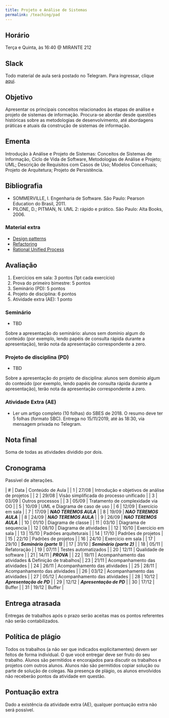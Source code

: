 ```yaml
---
title: Projeto e Análise de Sistemas
permalink: /teaching/pad
---
```


## Horário

Terça e Quinta, às 16:40 @ MIRANTE 212

## Slack

Todo material de aula será postado no Telegram. Para ingressar, clique [aqui](https://t.me/joinchat/GeSB2RTFln6cqTUj3ja54g).

## Objetivo

Apresentar os principais conceitos relacionados às etapas de análise e projeto de sistemas de informação. Procura-se abordar desde questões históricas sobre as metodologias de desenvolvimento, até abordagens práticas e atuais da construção de sistemas de informação.

## Ementa

Introdução à Análise e Projeto de Sistemas: Conceitos de Sistemas de Informação, Ciclo de Vida de Software, Metodologias de Análise e Projeto; UML; Descrição de Requisitos com Casos de Uso; Modelos Conceituais;
Projeto de Arquitetura; Projeto de Persistência.


## Bibliografia

- SOMMERVILLE,  I. Engenharia  de  Software.  São  Paulo: Pearson  Education  do  Brasil, 2011.
- PILONE, D.; PITMAN, N. UML 2: rápido e prático. São Paulo: Alta Books, 2006.

### Material extra

- [Design patterns](https://refactoring.guru/design-patterns)
- [Refactoring](https://refactoring.com/)
- [Rational Unified Process](https://en.wikipedia.org/wiki/Rational_Unified_Process)

## Avaliação

1. Exercícios em sala: 3 pontos (1pt cada exercício)
2. Prova do primeiro bimestre: 5 pontos
3. Seminário (PD): 5 pontos
3. Projeto de disciplina: 6 pontos
4. Atividade extra (AE): 1 ponto

### Seminário

- TBD

Sobre a apresentação do seminário: alunos sem domínio algum do conteúdo (por exemplo, lendo papéis de consulta rápida durante a apresentação), terão nota da apresentação correspondente a zero.

### Projeto de disciplina (PD)

- TBD

Sobre a apresentação do projeto de disciplina: alunos sem domínio algum do conteúdo (por exemplo, lendo papéis de consulta rápida durante a apresentação), terão nota da apresentação correspondente a zero.

### Atividade Extra (AE)

- Ler um artigo completo (10 folhas) do SBES de 2018. O resumo deve ter 5 folhas (formato SBC). Entrega no 15/11/2019, até às 18:30, via mensagem privada no Telegram.

## Nota final

Soma de todas as atividades dividido por dois.

## Cronograma

Passível de alterações.

| # | Data  | Conteúdo de Aula                                 |
| 1 | 27/08 | Introdução e objetivos de análise de projetos    |
| 2 | 29/08 | Visão simplificada do processo unificado         |
| 3 | 03/09 | Outros processos                                 |
| 3 | 05/09 | Tratamento de complexidade via OO                |
| 5 | 10/09 | UML e Diagrama de caso de uso                    |
| 6 | 12/09 | Exercício em sala                                |
| 7 | 17/09 | ***NAO TEREMOS AULA***                           |
| 8 | 19/09 | ***NAO TEREMOS AULA***                           |
| 8 | 24/09 | ***NAO TEREMOS AULA***                           |
| 9 | 26/09 | ***NAO TEREMOS AULA***                           |
| 10 | 01/10 | Diagrama de classe                              |
| 11 | 03/10 | Diagrama de sequencia                           |
| 12 | 08/10 | Diagrama de atividades                          |
| 12 | 10/10 | Exercício em sala                               |
| 13 | 15/10 | Padrões arquiteturais                           |
| 14 | 17/10 | Padrões de projetos                             |
| 15 | 22/10 | Padrões de projetos                             |
| 16 | 24/10 | Exercício em sala                               |
| 17 | 29/10 | ***Seminário (parte 1)***                       |
| 17 | 31/10 | ***Seminário (parte 2)***                       |
| 18 | 05/11 | Refatoração                                     |
| 19 | 07/11 | Testes automatizados                            |
| 20 | 12/11 | Qualidade de software                           |
| 21 | 14/11 | ***PROVA***                                     |
| 22 | 19/11 | Acompanhamento das atividades & Definição de trabalhos|
| 23 | 21/11 | Acompanhamento das atividades                   |
| 24 | 26/11 | Acompanhamento das atividades                   |
| 25 | 28/11 | Acompanhamento das atividades                   |
| 26 | 03/12 | Acompanhamento das atividades                   |
| 27 | 05/12 | Acompanhamento das atividades                   |
| 28 | 10/12 | ***Apresentação de PD***                        |
| 29 | 12/12 | ***Apresentação de PD***                        |
| 30 | 17/12 | Buffer                                          |
| 31 | 19/12 | Buffer                                          |


## Entrega atrasada

Entregas de trabalhos após o prazo serão aceitas mas os pontos referentes não serão contabilizados.

## Política de plágio

Todos os trabalhos (a não ser que indicados explicitamentes) devem ser feitos de forma individual. O que você entregar deve ser fruto do seu trabalho. Alunos são permitidos e encorajados para discutir os trabalhos e projetos com outros alunos. Alunos não são permitidos copiar solução ou parte de solução de colegas. Na presença de plágio, os alunos envolvidos não receberão pontos da atividade em questão.

## Pontuação extra

Dado a existência da atividade extra (AE), qualquer pontuação extra não será possível.
